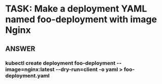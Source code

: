 
# TASK:  Make a deployment YAML named foo-deployment with image Nginx

## ANSWER


### kubectl create deployment foo-deployment --image=nginx:latest --dry-run=client -o yaml > foo-deployment.yaml
